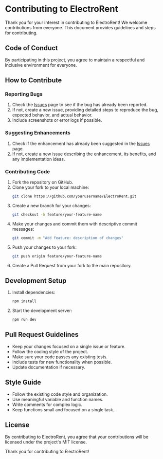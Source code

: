 # Contributing to ElectroRent

Thank you for your interest in contributing to ElectroRent! We welcome contributions from everyone. This document provides guidelines and steps for contributing.

## Code of Conduct

By participating in this project, you agree to maintain a respectful and inclusive environment for everyone.

## How to Contribute

### Reporting Bugs

1. Check the [Issues](https://github.com/KurraSaiKiran/ElectroRent/issues) page to see if the bug has already been reported.
2. If not, create a new issue, providing detailed steps to reproduce the bug, expected behavior, and actual behavior.
3. Include screenshots or error logs if possible.

### Suggesting Enhancements

1. Check if the enhancement has already been suggested in the [Issues](https://github.com/KurraSaiKiran/ElectroRent/issues) page.
2. If not, create a new issue describing the enhancement, its benefits, and any implementation ideas.

### Contributing Code

1. Fork the repository on GitHub.
2. Clone your fork to your local machine: 
   ```bash
   git clone https://github.com/yourusername/ElectroRent.git
   ```
3. Create a new branch for your changes:
   ```bash
   git checkout -b feature/your-feature-name
   ```
4. Make your changes and commit them with descriptive commit messages:
   ```bash
   git commit -m "Add feature: description of changes"
   ```
5. Push your changes to your fork:
   ```bash
   git push origin feature/your-feature-name
   ```
6. Create a Pull Request from your fork to the main repository.

## Development Setup

1. Install dependencies:
   ```bash
   npm install
   ```
2. Start the development server:
   ```bash
   npm run dev
   ```

## Pull Request Guidelines

- Keep your changes focused on a single issue or feature.
- Follow the coding style of the project.
- Make sure your code passes any existing tests.
- Include tests for new functionality when possible.
- Update documentation if necessary.

## Style Guide

- Follow the existing code style and organization.
- Use meaningful variable and function names.
- Write comments for complex logic.
- Keep functions small and focused on a single task.

## License

By contributing to ElectroRent, you agree that your contributions will be licensed under the project's MIT license.

Thank you for contributing to ElectroRent! 